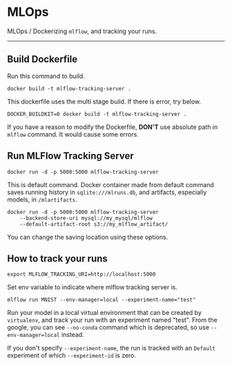 # MLOps

MLOps / Dockerizing `mlflow`, and tracking your runs.

-----

## Build Dockerfile
Run this command to build.
```
docker build -t mlflow-tracking-server .
```
This dockerfile uses the multi stage build. If there is error, try below.
```
DOCKER_BUILDKIT=0 docker build -t mlflow-tracking-server .
```
If you have a reason to modify the Dockerfile, **DON'T** use absolute path in `mlflow` command. It would cause some errors.

## Run MLFlow Tracking Server

```
docker run -d -p 5000:5000 mlflow-tracking-server
```

This is default command. Docker container made from default command saves running history in `sqlite:///mlruns.db`, and artifacts, especially models, in `/mlartifacts`.

```
docker run -d -p 5000:5000 mlflow-tracking-server
    --backend-store-uri mysql://my_mysql/mlflow 
    --default-artifact-root s3://my_mlflow_artifact/
```

You can change the saving location using these options.

## How to track your runs

```
export MLFLOW_TRACKING_URI=http://localhost:5000
```
Set env variable to indicate where mlflow tracking server is.

```
mlflow run MNIST --env-manager=local --experiment-name="test"
```

Run your model in a local virtual environment that can be created by `virtualenv`, and track your run with an experiment named "test". From the google, you can see `--no-conda` command which is deprecated, so use `--env-manager=local` instead.

If you don't specify `--experiment-name`, the run is tracked with an `Default` experiment of which `--experiment-id` is zero.
